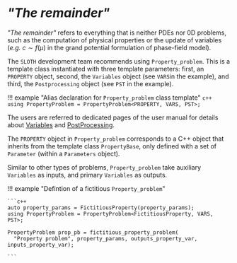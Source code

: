 # _"The remainder"_ 

_"The remainder"_ refers to everything that is neither PDEs nor 0D problems, such as the computation of physical properties or the update of variables (_e.g._ $`c\sim f(\mu)`$ in the grand potential formulation of phase-field model).

The `SLOTH` development team recommends using `Property_problem`. 
This is a template class instantiated with three template parameters: first, an `PROPERTY` object, second, the `Variables` object (see `VARS`in the example), and third, the `Postprocessing` object (see `PST` in the example).

!!! example "Alias declaration for `Property_problem` class template"
    ```c++
    using PropertyProblem = PropertyProblem<PROPERTY, VARS, PST>;
    ```

The users are referred to dedicated pages of the user manual for details about [Variables](../../../Variables/index.md) and [PostProcessing](../../../PostProcessing/index.md).

The `PROPERTY` object in `Property_problem` corresponds to a C++ object that inherits from the template class `PropertyBase`, only defined with a set of `Parameter` (within a `Parameters` object).

Similar to other types of problems,  `Property_problem` take auxiliary `Variables` as inputs, and primary `Variables` as outputs.


!!! example "Defintion of a fictitious `Property_problem`"

    ```c++
    auto property_params = FictitiousProperty(property_params);
    using PropertyProblem = PropertyProblem<FictitiousProperty, VARS, PST>;

    PropertyProblem prop_pb = fictitious_property_problem(
      "Property problem", property_params, outputs_property_var, inputs_property_var);

    ```